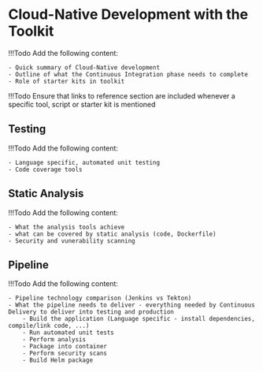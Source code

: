 # Cloud-Native Development with the Toolkit

!!!Todo
    Add the following content:

    - Quick summary of Cloud-Native development
    - Outline of what the Continuous Integration phase needs to complete
    - Role of starter kits in toolkit

!!!Todo
    Ensure that links to reference section are included whenever a specific tool, script or starter kit is mentioned

## Testing

!!!Todo
    Add the following content:

    - Language specific, automated unit testing
    - Code coverage tools

## Static Analysis

!!!Todo
    Add the following content:

    - What the analysis tools achieve
    - what can be covered by static analysis (code, Dockerfile)
    - Security and vunerability scanning

## Pipeline

!!!Todo
    Add the following content:

    - Pipeline technology comparison (Jenkins vs Tekton)
    - What the pipeline needs to deliver - everything needed by Continuous Delivery to deliver into testing and production
        - Build the application (Language specific - install dependencies, compile/link code, ...)
        - Run automated unit tests
        - Perform analysis
        - Package into container
        - Perform security scans
        - Build Helm package
